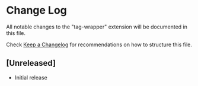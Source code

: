 # Change Log

All notable changes to the "tag-wrapper" extension will be documented in this file.

Check [Keep a Changelog](http://keepachangelog.com/) for recommendations on how to structure this file.

## [Unreleased]

- Initial release